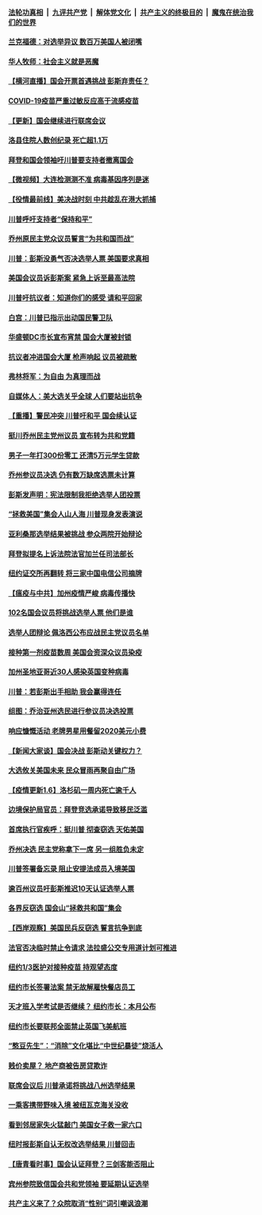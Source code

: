 ####  [法轮功真相](../../../../basic/blob/master/README.md?t=01071101) &nbsp;|&nbsp; [九评共产党](../../../../9ping.md/blob/master/README.md?t=01071101) &nbsp;|&nbsp; [解体党文化](../../../../jtdwh.md/blob/master/README.md?t=01071101)  &nbsp;|&nbsp; [共产主义的终极目的](../../../../gczydzjmd.md/blob/master/README.md?t=01071101) &nbsp;|&nbsp; [魔鬼在统治我们的世界](../../../../mgztzwmdsj.md/blob/master/README.md?t=01071101) 

#### [兰克福德：对选举异议 数百万美国人被闭嘴](../pages/nsc412/n12671781.md?t=01071101) 

#### [华人牧师：社会主义就是恶魔](../pages/nsc412/n12671896.md?t=01071101) 

#### [【横河直播】国会开票首遇挑战 彭斯弃责任？](../pages/nsc412/n12671986.md?t=01071101) 

#### [COVID-19疫苗严重过敏反应高于流感疫苗](../pages/nsc412/n12671955.md?t=01071101) 

#### [【更新】国会继续进行联席会议](../pages/nsc412/n12671553.md?t=01071101) 

#### [洛县住院人数创纪录 死亡超1.1万](../pages/nsc412/n12671828.md?t=01071101) 

#### [拜登和国会领袖吁川普要支持者撤离国会](../pages/nsc412/n12671917.md?t=01071101) 

#### [【微视频】大连检测测不准 病毒基因序列是迷](../pages/nsc412/n12670766.md?t=01071101) 

#### [【役情最前线】美决战时刻 中共趁乱在港大抓捕](../pages/nsc412/n12671634.md?t=01071101) 

#### [川普呼吁支持者“保持和平”](../pages/nsc412/n12671715.md?t=01071101) 

#### [乔州原民主党众议员誓言“为共和国而战”](../pages/nsc412/n12671725.md?t=01071101) 

#### [川普：彭斯没勇气否决选举人票 美国要求真相](../pages/nsc412/n12671747.md?t=01071101) 

#### [美国会议员诉彭斯案 紧急上诉至最高法院](../pages/nsc412/n12671691.md?t=01071101) 

#### [川普吁抗议者：知道你们的感受 请和平回家](../pages/nsc412/n12671771.md?t=01071101) 

#### [白宫：川普已指示出动国民警卫队](../pages/nsc412/n12671431.md?t=01071101) 

#### [华盛顿DC市长宣布宵禁 国会大厦被封锁](../pages/nsc412/n12671653.md?t=01071101) 

#### [抗议者冲进国会大厦 枪声响起 议员被疏散](../pages/nsc412/n12671703.md?t=01071101) 

#### [弗林将军：为自由 为真理而战](../pages/nsc412/n12671632.md?t=01071101) 

#### [自媒体人：美大选关乎全球 人们要站出抗争](../pages/nsc412/n12671615.md?t=01071101) 

#### [【重播】警民冲突 川普吁和平 国会续认证](../pages/nsc412/n12664729.md?t=01071101) 

#### [挺川乔州民主党州议员 宣布转为共和党籍](../pages/nsc412/n12671532.md?t=01071101) 

#### [男子一年打300份零工 还清5万元学生贷款](../pages/nsc412/n12670752.md?t=01071101) 

#### [乔州参议员决选 仍有数万缺席选票未计算](../pages/nsc412/n12671503.md?t=01071101) 

#### [彭斯发声明：宪法限制我拒绝选举人团投票](../pages/nsc412/n12671477.md?t=01071101) 

#### [“拯救美国”集会人山人海 川普现身发表演说](../pages/nsc412/n12671361.md?t=01071101) 

#### [亚利桑那选举结果被挑战 参众两院开始辩论](../pages/nsc412/n12671427.md?t=01071101) 

#### [拜登拟提名上诉法院法官加兰任司法部长](../pages/nsc412/n12671400.md?t=01071101) 

#### [纽约证交所再翻转 将三家中国电信公司摘牌](../pages/nsc412/n12671216.md?t=01071101) 

#### [【瘟疫与中共】加州疫情严峻 病毒传播快](../pages/nsc412/n12671064.md?t=01071101) 

#### [102名国会议员将挑战选举人票 他们是谁](../pages/nsc412/n12671163.md?t=01071101) 

#### [选举人团辩论 佩洛西公布应战民主党议员名单](../pages/nsc412/n12671028.md?t=01071101) 

#### [接种第一剂疫苗数周 美国会资深众议员染疫](../pages/nsc412/n12671110.md?t=01071101) 

#### [加州圣地亚哥近30人感染英国变种病毒](../pages/nsc412/n12669230.md?t=01071101) 

#### [川普：若彭斯出手相助 我会赢得连任](../pages/nsc412/n12671055.md?t=01071101) 

#### [组图：乔治亚州选民进行参议员决选投票](../pages/nsc412/n12670355.md?t=01071101) 

#### [响应慷慨活动 老牌男星用餐留2020美元小费](../pages/nsc412/n12669716.md?t=01071101) 

#### [【新闻大家谈】国会决战 彭斯动关键权力？](../pages/nsc412/n12670959.md?t=01071101) 

#### [大选攸关美国未来 民众冒雨再聚自由广场](../pages/nsc412/n12669698.md?t=01071101) 

#### [【疫情更新1.6】洛杉矶一周内死亡逾千人](../pages/nsc412/n12670405.md?t=01071101) 

#### [边境保护局官员：拜登竞选承诺导致移民泛滥](../pages/nsc412/n12670437.md?t=01071101) 

#### [首席执行官疾呼：挺川普 彻查窃选 天佑美国](../pages/nsc412/n12670328.md?t=01071101) 

#### [乔州决选 民主党称拿下一席 另一组胜负未定](../pages/nsc412/n12670441.md?t=01071101) 

#### [川普签署备忘录 阻止安提法成员入境美国](../pages/nsc412/n12670324.md?t=01071101) 

#### [逾百州议员吁彭斯推迟10天认证选举人票](../pages/nsc412/n12670193.md?t=01071101) 

#### [各界反窃选 国会山“拯救共和国”集会](../pages/nsc412/n12669883.md?t=01071101) 

#### [【西岸观察】美国民兵反窃选 誓言抗争到底](../pages/nsc412/n12669811.md?t=01071101) 

#### [法官否决临时禁止令请求  法拉盛公交专用道计划可推进](../pages/nsc412/n12669906.md?t=01071101) 

#### [纽约1/3医护对接种疫苗  持观望态度](../pages/nsc412/n12669730.md?t=01071101) 

#### [纽约市长签署法案 禁无故解雇快餐店员工](../pages/nsc412/n12669724.md?t=01071101) 

#### [天才班入学考试是否继续？  纽约市长：本月公布](../pages/nsc412/n12669794.md?t=01071101) 

#### [纽约市长要联邦全面禁止英国飞美航班](../pages/nsc412/n12669733.md?t=01071101) 

#### [“憨豆先生”：“消除”文化堪比“中世纪暴徒”烧活人](../pages/nsc412/n12669620.md?t=01071101) 

#### [贱价卖屋？ 地产商被告房贷欺诈](../pages/nsc412/n12669623.md?t=01071101) 

#### [联席会议后 川普承诺将挑战八州选举结果](../pages/nsc412/n12669751.md?t=01071101) 

#### [一乘客携带野味入境 被纽瓦克海关没收](../pages/nsc412/n12669782.md?t=01071101) 

#### [看到邻居家失火猛敲门 美国女子救一家六口](../pages/nsc412/n12669699.md?t=01071101) 

#### [纽时报彭斯自认无权改选举结果 川普回击](../pages/nsc412/n12669597.md?t=01071101) 

#### [【唐青看时事】国会认证拜登？三剑客能否阻止](../pages/nsc412/n12669343.md?t=01071101) 

#### [宾州参院致信国会共和党领袖 要延期认证选举](../pages/nsc412/n12669660.md?t=01071101) 

#### [共产主义来了？众院取消“性别”词引嘲讽浪潮](../pages/nsc412/n12669369.md?t=01071101) 

